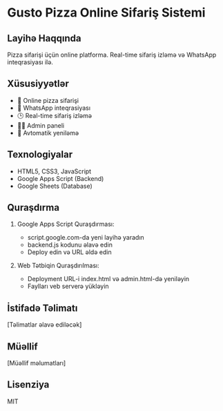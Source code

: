 
# Gusto Pizza Online Sifariş Sistemi

## Layihə Haqqında
Pizza sifarişi üçün online platforma. Real-time sifariş izləmə və WhatsApp inteqrasiyası ilə.

## Xüsusiyyətlər
- 🍕 Online pizza sifarişi
- 📱 WhatsApp inteqrasiyası
- 🕒 Real-time sifariş izləmə
- 👨‍💼 Admin paneli
- 🔄 Avtomatik yeniləmə

## Texnologiyalar
- HTML5, CSS3, JavaScript
- Google Apps Script (Backend)
- Google Sheets (Database)

## Quraşdırma
1. Google Apps Script Quraşdırması:
   - script.google.com-da yeni layihə yaradın
   - backend.js kodunu əlavə edin
   - Deploy edin və URL əldə edin

2. Web Tətbiqin Quraşdırılması:
   - Deployment URL-i index.html və admin.html-də yeniləyin
   - Faylları veb serverə yükləyin

## İstifadə Təlimatı
[Təlimatlar əlavə ediləcək]

## Müəllif
[Müəllif məlumatları]

## Lisenziya
MIT